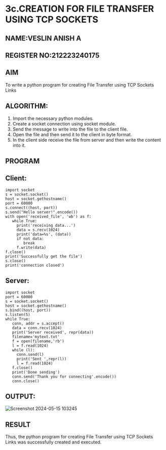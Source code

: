 # 3c.CREATION FOR FILE TRANSFER USING TCP SOCKETS
## NAME:VESLIN ANISH A
## REGISTER NO:212223240175
## AIM
To write a python program for creating File Transfer using TCP Sockets Links
## ALGORITHM:
1. Import the necessary python modules.
2. Create a socket connection using socket module.
3. Send the message to write into the file to the client file.
4. Open the file and then send it to the client in byte format.
5. In the client side receive the file from server and then write the content into it.
## PROGRAM
## Client:
```
import socket
s = socket.socket()
host = socket.gethostname()
port = 60000
s.connect((host, port))
s.send("Hello server!".encode())
with open('received_file', 'wb') as f:
   while True:
     print('receiving data...')
     data = s.recv(1024)
     print('data=%s', (data))
     if not data:
        break
     f.write(data)
f.close()
print('Successfully get the file')
s.close()
print('connection closed')

```
## Server:
```
import socket 
port = 60000 
s = socket.socket() 
host = socket.gethostname() 
s.bind((host, port)) 
s.listen(5) 
while True:
   conn, addr = s.accept() 
   data = conn.recv(1024)
   print('Server received', repr(data))
   filename='mytext.txt'
   f = open(filename,'rb')
   l = f.read(1024)
   while (l):
     conn.send(l)
     print('Sent ',repr(l))
     l = f.read(1024)
   f.close()
   print('Done sending')
   conn.send('Thank you for connecting'.encode())
   conn.close()
```

## OUTPUT:
![Screenshot 2024-05-15 103245](https://github.com/veslin23000303/3c.FILE_TRANSFER_USING_TCP_SOCKETS/assets/151148539/72fdbaa1-b079-4fa1-af95-e5720aba2367)


## RESULT
Thus, the python program for creating File Transfer using TCP Sockets Links was 
successfully created and executed.
